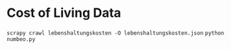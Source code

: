 # Cost of Living Data

`scrapy crawl lebenshaltungskosten -O lebenshaltungskosten.json`
`python numbeo.py`
